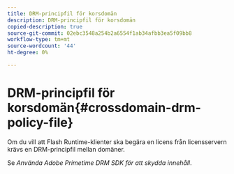 ```yaml
---
title: DRM-principfil för korsdomän
description: DRM-principfil för korsdomän
copied-description: true
source-git-commit: 02ebc3548a254b2a6554f1ab34afbb3ea5f09bb8
workflow-type: tm+mt
source-wordcount: '44'
ht-degree: 0%

---
```


# DRM-principfil för korsdomän{#crossdomain-drm-policy-file}

Om du vill att Flash Runtime-klienter ska begära en licens från licensservern krävs en DRM-principfil mellan domäner.

Se *Använda Adobe Primetime DRM SDK för att skydda innehåll*.
